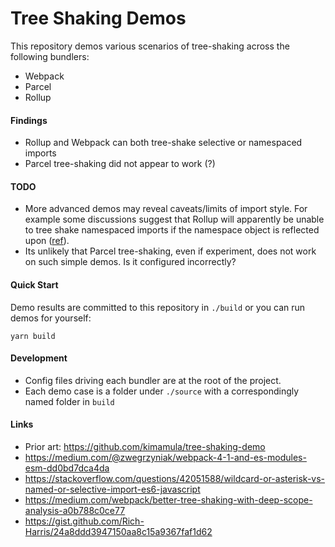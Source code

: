 # Tree Shaking Demos

This repository demos various scenarios of tree-shaking across the following bundlers:

- Webpack
- Parcel
- Rollup

#### Findings

- Rollup and Webpack can both tree-shake selective or namespaced imports
- Parcel tree-shaking did not appear to work (?)

#### TODO

- More advanced demos may reveal caveats/limits of import style. For example some discussions suggest that Rollup will apparently be unable to tree shake namespaced imports if the namespace object is reflected upon ([ref](https://gist.github.com/Rich-Harris/24a8ddd3947150aa8c15a9367faf1d62)).
- Its unlikely that Parcel tree-shaking, even if experiment, does not work on such simple demos. Is it configured incorrectly?

#### Quick Start

Demo results are committed to this repository in `./build` or you can run demos for yourself:

```
yarn build
```

#### Development

- Config files driving each bundler are at the root of the project.
- Each demo case is a folder under `./source` with a correspondingly named folder in `build`

#### Links

- Prior art: https://github.com/kimamula/tree-shaking-demo
- https://medium.com/@zwegrzyniak/webpack-4-1-and-es-modules-esm-dd0bd7dca4da
- https://stackoverflow.com/questions/42051588/wildcard-or-asterisk-vs-named-or-selective-import-es6-javascript
- https://medium.com/webpack/better-tree-shaking-with-deep-scope-analysis-a0b788c0ce77
- https://gist.github.com/Rich-Harris/24a8ddd3947150aa8c15a9367faf1d62
